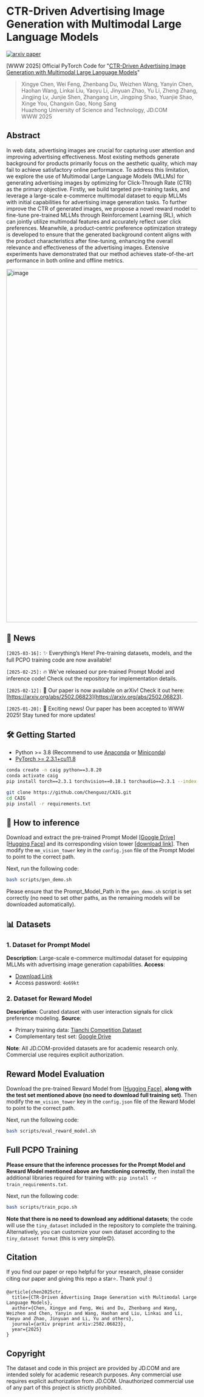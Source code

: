 # CTR-Driven Advertising Image Generation with Multimodal Large Language Models

[![arxiv paper](https://img.shields.io/badge/arXiv-Paper-red)](https://arxiv.org/abs/2502.06823)

[WWW 2025] Official PyTorch Code for "[CTR-Driven Advertising Image Generation with Multimodal Large Language Models](https://arxiv.org/abs/2502.06823)"
> Xingye Chen, Wei Feng, Zhenbang Du, Weizhen Wang, Yanyin Chen, Haohan Wang, Linkai Liu, Yaoyu Li, Jinyuan Zhao, Yu Li, Zheng Zhang, Jingjing Lv, Junjie Shen, Zhangang Lin, Jingping Shao, Yuanjie Shao, Xinge You, Changxin Gao, Nong Sang <br>
> Huazhong University of Science and Technology, JD.COM  <br>
> WWW 2025 <br>


## Abstract
In web data, advertising images are crucial for capturing user attention and improving advertising effectiveness. Most existing methods generate background for products primarily focus on the aesthetic quality, which may fail to achieve satisfactory online performance. To address this limitation, we explore the use of Multimodal Large Language Models (MLLMs) for generating advertising images by optimizing for Click-Through Rate (CTR) as the primary objective. Firstly, we build targeted pre-training tasks, and leverage a large-scale e-commerce multimodal dataset to equip MLLMs with initial capabilities for advertising image generation tasks. To further improve the CTR of generated images, we propose a novel reward model to fine-tune pre-trained MLLMs through Reinforcement Learning (RL), which can jointly utilize multimodal features and accurately reflect user click preferences. Meanwhile, a product-centric preference optimization strategy is developed to ensure that the generated background content aligns with the product characteristics after fine-tuning, enhancing the overall relevance and effectiveness of the advertising images. Extensive experiments have demonstrated that our method achieves state-of-the-art performance in both online and offline metrics. <br>


<img width="928" alt="image" src="tiny_dataset/overview.png"> 

## 📢 News

`[2025-03-16]:` ✨ Everything’s Here! Pre-training datasets, models, and the full PCPO training code are now available!

`[2025-02-25]:` 🔥 We've released our pre-trained Prompt Model and inference code! Check out the repository for implementation details.

`[2025-02-12]:` 🎯 Our paper is now available on arXiv! Check it out here: [https://arxiv.org/abs/2502.06823](https://arxiv.org/abs/2502.06823).

`[2025-01-20]:` 🎉 Exciting news! Our paper has been accepted to WWW 2025! Stay tuned for more updates!

## 🛠️ Getting Started

- Python >= 3.8 (Recommend to use [Anaconda](https://www.anaconda.com/download/#linux) or [Miniconda](https://docs.conda.io/en/latest/miniconda.html))
- [PyTorch >= 2.3.1+cu11.8](https://pytorch.org/)
```bash
conda create -n caig python==3.8.20
conda activate caig
pip install torch==2.3.1 torchvision==0.18.1 torchaudio==2.3.1 --index-url https://download.pytorch.org/whl/cu118

git clone https://github.com/Chenguoz/CAIG.git
cd CAIG
pip install -r requirements.txt
```

## 🚀 How to inference

Download and extract the pre-trained Prompt Model [[Google Drive](https://drive.google.com/file/d/1OSubzQ55GLQ33OIQRzIx_KiNjO3G0Ozu/view?usp=drive_link)] [[Hugging Face](https://huggingface.co/Chenguoz/CAIG-Prompt-Model-Pre-trained)] and its corresponding vision tower [[download link](https://drive.google.com/file/d/14_ATvmDdAOH8cBUgVCRVRSyyTwaGaIN8/view)]. Then modify the `mm_vision_tower` key in the `config.json` file of the Prompt Model to point to the correct path.

Next, run the following code:
``` bash
bash scripts/gen_demo.sh
```
Please ensure that the Prompt_Model_Path in the `gen_demo.sh` script is set correctly (no need to set other paths, as the remaining models will be downloaded automatically).

## 📊 Datasets
### 1. Dataset for Prompt Model
**Description**: Large-scale e-commerce multimodal dataset for equipping MLLMs with advertising image generation capabilities.
**Access**:  
- [Download Link](http://box.jd.com/sharedInfo/8782F1E0B1CC10684786F0A019A42BD0)
- Access password: `4o69kt`

### 2. Dataset for Reward Model
**Description**: Curated dataset with user interaction signals for click preference modeling.
**Source**:  
- Primary training data: [Tianchi Competition Dataset](https://tianchi.aliyun.com/dataset/93585)
- Complementary test set: [Google Drive](https://drive.google.com/file/d/16lUxOxOH9HCaNOSitXVzTnCrws3-n-4w/view?usp=drive_link)

**Note**: All JD.COM-provided datasets are for academic research only. Commercial use requires explicit authorization.


## Reward Model Evaluation
Download the pre-trained Reward Model from [[Hugging Face](https://huggingface.co/Chenguoz/CAIG-Reward-Model-PublicData-Trained)], **along with the test set mentioned above (no need to download full training set)**. Then modify the `mm_vision_tower` key in the `config.json` file of the Reward Model to point to the correct path.

Next, run the following code:
``` bash
bash scripts/eval_reward_model.sh
```

## Full PCPO Training

**Please ensure that the inference processes for the Prompt Model and Reward Model mentioned above are functioning correctly**, then install the additional libraries required for training with: `pip install -r train_requirements.txt`.

Next, run the following code:
```bash
bash scripts/train_pcpo.sh
```
**Note that there is no need to download any additional datasets**; the code will use the `tiny_dataset` included in the repository to complete the training. Alternatively, you can customize your own dataset according to the `tiny_dataset format` (this is very simple😊).

<!-- ## 🚀 More Code & Weights Notice  
The implementation code and pre-trained weights are currently undergoing JD Open-Source Review Process. We are committed to open-sourcing all materials to support research reproducibility. -->

<!-- ## 📧 Contact for Urgent Requests  
If you require early access for research collaboration or encounter urgent issues, please contact: [chenxingye@hust.edu.cn](mailto:chenxingye@hust.edu.cn) -->

## Citation
If you find our paper or repo helpful for your research, please consider citing our paper and giving this repo a star⭐. Thank you! :)
```
@article{chen2025ctr,
  title={CTR-Driven Advertising Image Generation with Multimodal Large Language Models},
  author={Chen, Xingye and Feng, Wei and Du, Zhenbang and Wang, Weizhen and Chen, Yanyin and Wang, Haohan and Liu, Linkai and Li, Yaoyu and Zhao, Jinyuan and Li, Yu and others},
  journal={arXiv preprint arXiv:2502.06823},
  year={2025}
}
```
## Copyright
The dataset and code in this project are provided by JD.COM and are intended solely for academic research purposes. Any commercial use requires explicit authorization from JD.COM. Unauthorized commercial use of any part of this project is strictly prohibited.

